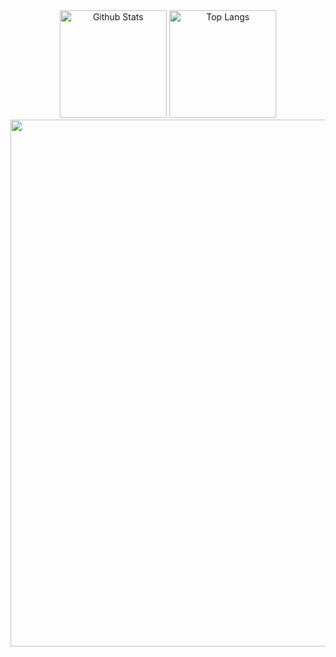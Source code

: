 <!-- hhmm u liked something here
well, don't forget to star the repo and follow me -->

<!-- see https://github.com/antonkomarev/github-profile-views-counter and https://pufler.dev/git-badges/ -->
<!-- <p align="center">
  <img src="https://komarev.com/ghpvc/?username=ntaraujo&label=Views" alt="Views">
  <img alt="Stars" src="https://img.shields.io/github/stars/ntaraujo?label=Stars">
  <img src="https://badges.pufler.dev/repos/ntaraujo" alt="Repos">
  <img src="https://badges.pufler.dev/years/ntaraujo" alt="Years">
</p>

Hello! Feel at home, here you will find some personal projects I've been developing in my journey

### 🌱 What I've done -->

<!-- see https://github.com/anuraghazra/github-readme-stats -->
<div align="center">
  <img height="171.5em" src="https://github-readme-stats.vercel.app/api?username=ntaraujo&show_icons=true&count_private=true&include_all_commits=true&hide_border=true&hide_title=true&border_radius=0&hide_rank=true" alt="Github Stats">
  <img height="171.5em" src="https://github-readme-stats.vercel.app/api/top-langs/?username=ntaraujo&layout=compact&langs_count=10&hide_border=true&hide_title=true&border_radius=0" alt="Top Langs">
</div>

<!-- see https://ashutosh00710.github.io/github-readme-activity-graph/ -->
<div align="center">
<img width="843em" src="https://github-readme-activity-graph.vercel.app/graph?username=ntaraujo&point=1877f2&line=58a6ff&hide_title=true&bg_color=ffffff&color=24292e">
</div>

<!-- ### 🔨 What I'm doing

By now, I'm studying Computer Engineering and working with Supply Chain. I haven't the intention to evolve old projects (disclaimer), but create new ones with more impact/scalabillity (soon, I hope)

---

### 📚 I'm studying about...

* C#, Integrals, Derivatives and more for my college course
* Qt and desktop apps for my job
* JS and mobile developing for future

### 💬 You can ask me about:

* Programming paradigms, language structures and the history of programming in general
* A bit of data structures as linked lists, binary trees, etc
* How to automate Excel and Web
* The best OS
* The meaning of life
* 33+77

---

### ⚡ Fun facts

* Being embarrassed is one of my favorite hobbies
* I used to want to be a physician... until high school. So i found out what it was
* I'm good at games as I'm good at remembering things
* There was something important here

### 📫 How to reach me

If its about a project of mine, you can always submit an issue ([how](https://docs.github.com/articles/creating-an-issue))

For professional purposes,

[![LinkedIn](https://img.shields.io/badge/linkedin-%230077B5.svg?style=for-the-badge&logo=linkedin&logoColor=white)](https://linkedin.com/in/ntaraujo) -->

<!-- see https://shields.io/ -->
<!--
[![Instagram](https://img.shields.io/badge/Instagram-%23E4405F.svg?style=for-the-badge&logo=Instagram&logoColor=white)](https://instagram.com/ntaraujo1)
[![Gmail](https://img.shields.io/badge/Gmail-D14836?style=for-the-badge&logo=gmail&logoColor=white)](mailto:nathanaraujoerocha@gmail.com)
[![Discord](https://img.shields.io/badge/Discord-%237289DA.svg?style=for-the-badge&logo=discord&logoColor=white)](https://discord.com/users/436571759047606273)
[![Facebook](https://img.shields.io/badge/Facebook-%231877F2.svg?style=for-the-badge&logo=Facebook&logoColor=white)](https://fb.com/ntaraujo1)
-->

<!-- --- -->

<!-- see https://github.com/ABSphreak/readme-jokes -->
<!-- <p align="center">
  <img src="https://readme-jokes.vercel.app/api?bgColor=%23ffffff&borderColor=%23e1e4e8&qColor=%2324292e&aColor=%2324292e&textColor=%23363a3f&codeColor=%232a7edc" alt="Jokes Card">
</p> -->
